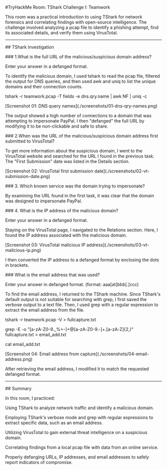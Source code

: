 #TryHackMe Room: TShark Challenge I: Teamwork



This room was a practical introduction to using TShark for network forensics and correlating findings with open-source intelligence. The challenge involved analyzing a pcap file to identify a phishing attempt, find its associated details, and verify them using VirusTotal.



---



\## TShark Investigation



\### 1.What is the full URL of the malicious/suspicious domain address?



Enter your answer in a defanged format.



To identify the malicious domain, I used tshark to read the pcap file, filtered the output for DNS queries, and then used awk and uniq to list the unique domains and their connection counts.



tshark -r teamwork.pcap -T fields -e dns.qry.name | awk NF | uniq -c



\[Screenshot 01: DNS query names](./screenshots/01-dns-qry-names.png)



The output showed a high number of connections to a domain that was attempting to impersonate PayPal. I then "defanged" the full URL by modifying it to be non-clickable and safe to share.



\### 2.When was the URL of the malicious/suspicious domain address first submitted to VirusTotal?



To get more information about the suspicious domain, I went to the VirusTotal website and searched for the URL I found in the previous task. The "First Submission" date was listed in the Details section.



\[Screenshot 02: VirusTotal first submission date](./screenshots/02-vt-submission-date.png)



\### 3. Which known service was the domain trying to impersonate?



By examining the URL found in the first task, it was clear that the domain was designed to impersonate PayPal.



\### 4. What is the IP address of the malicious domain?



Enter your answer in a defanged format.



Staying on the VirusTotal page, I navigated to the Relations section. Here, I found the IP address associated with the malicious domain.



\[Screenshot 03: VirusTotal malicious IP address](./screenshots/03-vt-malicious-ip.png)



I then converted the IP address to a defanged format by enclosing the dots in brackets.



\### What is the email address that was used?



Enter your answer in defanged format. (format: aaa\[at]bbb\[.]ccc)



To find the email address, I returned to the TShark machine. Since TShark's default output is not suitable for searching with grep, I first saved the verbose output to a text file. Then, I used grep with a regular expression to extract the email address from the file.



tshark -r teamwork.pcap -V > fullcapture.txt

grep -E -o "\[a-zA-Z0-9.\_%+-]+@\[a-zA-Z0-9.-]+.\[a-zA-Z]{2,}" fullcapture.txt > email\_add.txt

cat email\_add.txt



\[Screenshot 04: Email address from capture](./screenshots/04-email-address.png)



After retrieving the email address, I modified it to match the requested defanged format.



---



\## Summary

In this room, I practiced:



Using TShark to analyze network traffic and identify a malicious domain.



Employing TShark's verbose mode and grep with regular expressions to extract specific data, such as an email address.



Utilizing VirusTotal to gain external threat intelligence on a suspicious domain.



Correlating findings from a local pcap file with data from an online service.



Properly defanging URLs, IP addresses, and email addresses to safely report indicators of compromise.

